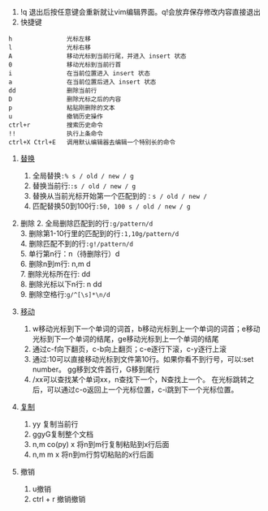 1. !q 退出后按任意键会重新就让vim编辑界面。q!会放弃保存修改内容直接退出     
1. 快捷键
```
h               光标左移
l               光标右移
A               移动光标到当前行尾，并进入 insert 状态
0               移动光标到当前行首
i               在当前位置进入 insert 状态
a               在当前位置后进入 insert 状态
dd              删除当前行
D               删除光标之后的内容
p               粘贴刚删除的文本
u               撤销历史操作
ctrl+r          搜索历史命令
!!              执行上条命令
ctrl+X Ctrl+E   调用默认编辑器去编辑一个特别长的命令
```
1. [替换](https://blog.csdn.net/shuangde800/article/details/10554513)
    1. 全局替换`:% s / old / new / g`
    2. 替换当前行:`:s / old / new / g`
    3. 替换从当前光标开始第一个匹配到的`：s / old / new / `
    4. 匹配替换50到100行`:50, 100 s / old / new / g`
2. 删除
    2. 全局删除匹配到的行`:g/pattern/d`     
    3. 删除第1-10行里的匹配到的行`:1,10g/pattern/d`      
    4. 删除匹配不到的行`:g!/pattern/d`        
    5. 单行第n行：n（待删除行）d       
    6. 删除n到m行: n,m d       
    7. 删除光标所在行: dd      
    8. 删除光标以下n行: n dd    
    9. 删除空格行:`g/^[\s]*\n/d`      
 1. [移动](https://harttle.land/2015/11/07/vim-cursor.html)         
    1. w移动光标到下一个单词的词首，b移动光标到上一个单词的词首；e移动光标到下一个单词的结尾，ge移动光标到上一个单词的结尾        
    2. 通过c-f向下翻页，c-b向上翻页；c-e逐行下滚，c-y逐行上滚          
    3. 通过:10可以直接移动光标到文件第10行。如果你看不到行号，可以:set number。 gg移到文件首行，G移到尾行        
    4. /xx可以查找某个单词xx，n查找下一个，N查找上一个。 在光标跳转之后，可以通过c-o返回上一个光标位置，c-i跳到下一个光标位置。         

1. [复制](https://blog.csdn.net/xiyuan1999/article/details/5680102)
    1. yy 复制当前行
    2. ggyG复制整个文档
    3. n,m co(py) x 将n到m行复制粘贴到x行后面
    4. n,m m x 将n到m行剪切粘贴的x行后面
2. 撤销
    1. u撤销
    2. ctrl + r 撤销撤销   
